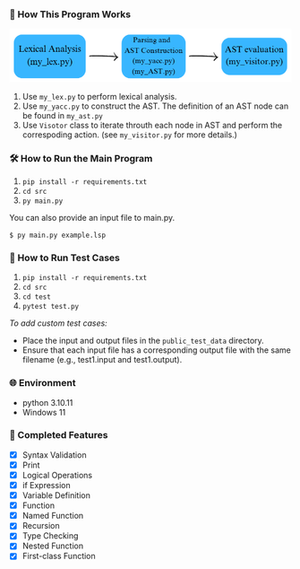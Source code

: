 ### 🚀 How This Program Works
![alt text](image.png)
1. Use `my_lex.py` to perform lexical analysis.
2. Use `my_yacc.py` to construct the AST. The definition of an AST node can be found in `my_ast.py` 
3. Use `Visotor` class to iterate throuth each node in AST and perform the correspoding action. (see `my_visitor.py` for more details.)


### 🛠️ How to Run the Main Program
1. `pip install -r requirements.txt`
2. `cd src`
3. `py main.py`

You can also provide an input file to main.py.

    $ py main.py example.lsp

### 🧪 How to Run Test Cases
1. `pip install -r requirements.txt`
2. `cd src`
3. `cd test`
4. `pytest test.py`


*To add custom test cases:*

- Place the input and output files in the `public_test_data` directory.
- Ensure that each input file has a corresponding output file with the same filename (e.g., test1.input and test1.output).

### 🌐 Environment
- python 3.10.11
- Windows 11


### 📝 Completed Features
- [x] Syntax Validation
- [x] Print
- [x] Logical Operations
- [x] if Expression
- [x] Variable Definition
- [x] Function
- [x] Named Function
- [x] Recursion
- [x] Type Checking
- [x] Nested Function
- [x] First-class Function